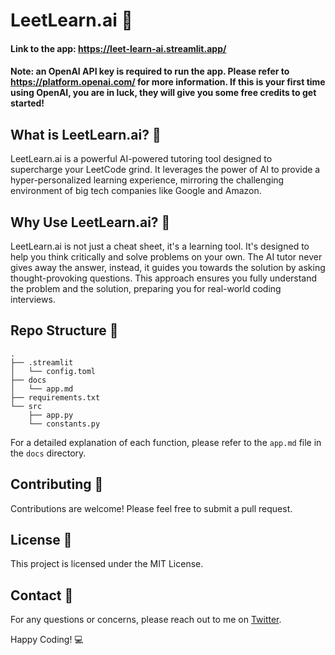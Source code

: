 # LeetLearn.ai 🧠

#### Link to the app: https://leet-learn-ai.streamlit.app/
#### Note: an OpenAI API key is required to run the app. Please refer to https://platform.openai.com/ for more information. If this is your first time using OpenAI, you are in luck, they will give you some free credits to get started!

## What is LeetLearn.ai? 🤔

LeetLearn.ai is a powerful AI-powered tutoring tool designed to supercharge your LeetCode grind. It leverages the power of AI to provide a hyper-personalized learning experience, mirroring the challenging environment of big tech companies like Google and Amazon.

## Why Use LeetLearn.ai? 🚀

LeetLearn.ai is not just a cheat sheet, it's a learning tool. It's designed to help you think critically and solve problems on your own. The AI tutor never gives away the answer, instead, it guides you towards the solution by asking thought-provoking questions. This approach ensures you fully understand the problem and the solution, preparing you for real-world coding interviews.

## Repo Structure 📂

```
.
├── .streamlit
│   └── config.toml
├── docs
│   └── app.md
├── requirements.txt
└── src
    ├── app.py
    └── constants.py
```

For a detailed explanation of each function, please refer to the `app.md` file in the `docs` directory.

## Contributing 🤝

Contributions are welcome! Please feel free to submit a pull request.

## License 📄

This project is licensed under the MIT License.

## Contact 📧

For any questions or concerns, please reach out to me on [Twitter](https://twitter.com/voynow).

Happy Coding! 💻